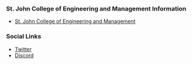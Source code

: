 ### St. John College of Engineering and Management Information
* [St. John College of Engineering and Management](https://www.sjcem.edu.in/)

### Social Links
* [Twitter](https://twitter.com/OWASP__SJCEM)
* [Discord](https://discord.gg/jRuyjBdM7m)


